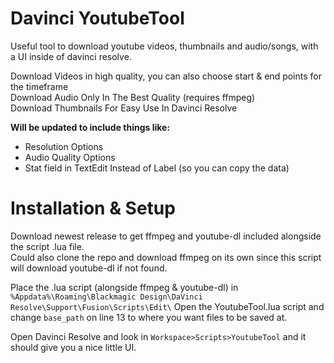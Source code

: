 # Davinci YoutubeTool
Useful tool to download youtube videos, thumbnails and audio/songs, with a UI inside of davinci resolve.

Download Videos in high quality, you can also choose start & end points for the timeframe  
Download Audio Only In The Best Quality (requires ffmpeg)  
Download Thumbnails For Easy Use In Davinci Resolve  

**Will be updated to include things like:**  
- Resolution Options
- Audio Quality Options
- Stat field in TextEdit Instead of Label (so you can copy the data)

# Installation & Setup
Download newest release to get ffmpeg and youtube-dl included alongside the script .lua file.  
Could also clone the repo and download ffmpeg on its own since this script will download youtube-dl if not found.  

Place the .lua script (alongside ffmpeg & youtube-dl) in `%Appdata%\Roaming\Blackmagic Design\DaVinci Resolve\Support\Fusion\Scripts\Edit\`
Open the YoutubeTool.lua script and change `base_path` on line 13 to where you want files to be saved at.  

Open Davinci Resolve and look in `Workspace>Scripts>YoutubeTool` and it should give you a nice little UI.
